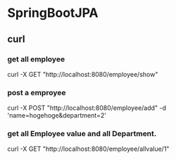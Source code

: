 # SpringBootJPA

## curl

### get all employee
curl -X GET "http://localhost:8080/employee/show"

### post a emproyee
curl -X POST "http://localhost:8080/employee/add" -d 'name=hogehoge&department=2'

### get all Employee value and all Department.
curl -X GET "http://localhost:8080/employee/allvalue/1"
